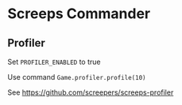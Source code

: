 
# Screeps Commander



## Profiler

Set `PROFILER_ENABLED` to true

Use command `Game.profiler.profile(10)`

See https://github.com/screepers/screeps-profiler
